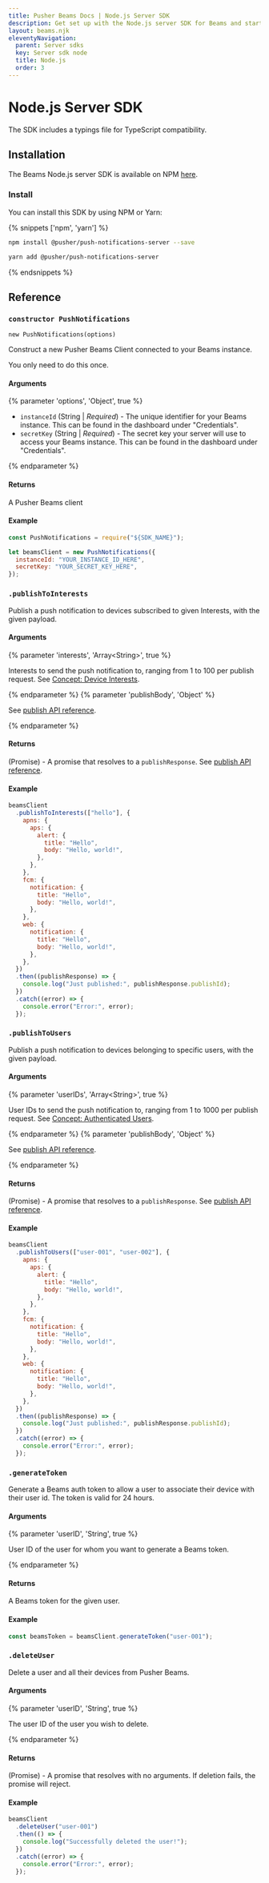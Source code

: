 ```yaml
---
title: Pusher Beams Docs | Node.js Server SDK
description: Get set up with the Node.js server SDK for Beams and start sending notifications to your users. This SDK includes a typings file for TypeScript compatibility.
layout: beams.njk
eleventyNavigation:
  parent: Server sdks
  key: Server sdk node
  title: Node.js
  order: 3
---
```


# Node.js Server SDK

The SDK includes a typings file for TypeScript compatibility.

## Installation

The Beams Node.js server SDK is available on NPM [here](https://www.npmjs.com/package/@pusher/push-notifications-server).

### Install

You can install this SDK by using NPM or Yarn:

{% snippets ['npm', 'yarn'] %}

```bash
npm install @pusher/push-notifications-server --save
```

```bash
yarn add @pusher/push-notifications-server
```

{% endsnippets %}

## Reference

### `constructor PushNotifications`

`new PushNotifications(options)`

Construct a new Pusher Beams Client connected to your Beams instance.

You only need to do this once.

#### Arguments

{% parameter 'options', 'Object', true %}

- `instanceId` (String | _Required_) - The unique identifier for your Beams instance. This can be found in the dashboard under "Credentials".
- `secretKey` (String | _Required_) - The secret key your server will use to access your Beams instance. This can be found in the dashboard under "Credentials".

{% endparameter %}

#### Returns

A Pusher Beams client

#### Example

```js
const PushNotifications = require("${SDK_NAME}");

let beamsClient = new PushNotifications({
  instanceId: "YOUR_INSTANCE_ID_HERE",
  secretKey: "YOUR_SECRET_KEY_HERE",
});
```

### `.publishToInterests`

Publish a push notification to devices subscribed to given Interests, with the given payload.

#### Arguments

{% parameter 'interests', 'Array&lt;String&gt;', true %}

Interests to send the push notification to, ranging from 1 to 100 per publish request. See [Concept: Device Interests](/docs/beams/concepts/device-interests).

{% endparameter %}
{% parameter 'publishBody', 'Object' %}

See [publish API reference](/docs/beams/reference/publish-api#request-body).

{% endparameter %}

#### Returns

(Promise) - A promise that resolves to a `publishResponse`. See [publish API reference](/docs/beams/reference/publish-api#success-response-body).

#### Example

```js
beamsClient
  .publishToInterests(["hello"], {
    apns: {
      aps: {
        alert: {
          title: "Hello",
          body: "Hello, world!",
        },
      },
    },
    fcm: {
      notification: {
        title: "Hello",
        body: "Hello, world!",
      },
    },
    web: {
      notification: {
        title: "Hello",
        body: "Hello, world!",
      },
    },
  })
  .then((publishResponse) => {
    console.log("Just published:", publishResponse.publishId);
  })
  .catch((error) => {
    console.error("Error:", error);
  });
```

### `.publishToUsers`

Publish a push notification to devices belonging to specific users, with the given payload.

#### Arguments

{% parameter 'userIDs', 'Array&lt;String&gt;', true %}

User IDs to send the push notification to, ranging from 1 to 1000 per publish request. See [Concept: Authenticated Users](/docs/beams/concepts/authenticated-users).

{% endparameter %}
{% parameter 'publishBody', 'Object' %}

See [publish API reference](/docs/beams/reference/publish-api#request-body).

{% endparameter %}

#### Returns

(Promise) - A promise that resolves to a `publishResponse`. See [publish API reference](/docs/beams/reference/publish-api#success-response-body).

#### Example

```js
beamsClient
  .publishToUsers(["user-001", "user-002"], {
    apns: {
      aps: {
        alert: {
          title: "Hello",
          body: "Hello, world!",
        },
      },
    },
    fcm: {
      notification: {
        title: "Hello",
        body: "Hello, world!",
      },
    },
    web: {
      notification: {
        title: "Hello",
        body: "Hello, world!",
      },
    },
  })
  .then((publishResponse) => {
    console.log("Just published:", publishResponse.publishId);
  })
  .catch((error) => {
    console.error("Error:", error);
  });
```

### `.generateToken`

Generate a Beams auth token to allow a user to associate their device with their user id. The token is valid for 24 hours.

#### Arguments

{% parameter 'userID', 'String', true %}

User ID of the user for whom you want to generate a Beams token.

{% endparameter %}

#### Returns

A Beams token for the given user.

#### Example

```js
const beamsToken = beamsClient.generateToken("user-001");
```

### `.deleteUser`

Delete a user and all their devices from Pusher Beams.

#### Arguments

{% parameter 'userID', 'String', true %}

The user ID of the user you wish to delete.

{% endparameter %}

#### Returns

(Promise) - A promise that resolves with no arguments. If deletion fails, the promise will reject.

#### Example

```js
beamsClient
  .deleteUser("user-001")
  .then(() => {
    console.log("Successfully deleted the user!");
  })
  .catch((error) => {
    console.error("Error:", error);
  });
```
